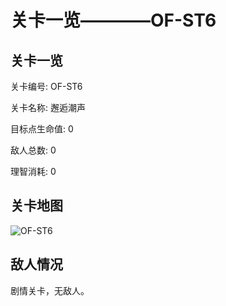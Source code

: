 # 关卡一览————OF-ST6


## 关卡一览

关卡编号: OF-ST6

关卡名称: 邂逅潮声

目标点生命值: 0

敌人总数: 0

理智消耗: 0


## 关卡地图
![OF-ST6](./oprMap/OF-ST6.png)

## 敌人情况

剧情关卡，无敌人。


